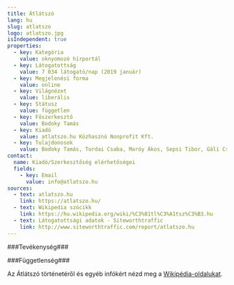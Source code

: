 ```yaml
---
title: Átlátszó
lang: hu
slug: atlatszo
logo: atlatszo.jpg
isIndependent: true
properties:
  - key: Kategória
    value: oknyomozó hírportál
  - key: Látogatottság
    value: 7 034 látogató/nap (2019 január)
  - key: Megjelenési forma
    value: online
  - key: Világnézet
    value: liberális
  - key: Státusz
    value: független
  - key: Főszerkesztő
    value: Bodoky Tamás
  - key: Kiadó
    value: atlatszo.hu Közhasznú Nonprofit Kft.
  - key: Tulajdonosok
    value: Bodoky Tamás, Tordai Csaba, Maróy Ákos, Sepsi Tibor, Gáli Csaba
contact:
  name: Kiadó/Szerkesztőség elérhetőségei
  fields:
    - key: Email
      value: info@atlatszo.hu
sources:
  - text: atlatszo.hu
    link: https://atlatszo.hu/
  - text: Wikipedia szócikk
    link: https://hu.wikipedia.org/wiki/%C3%81tl%C3%A1tsz%C3%B3.hu
  - text: Látogatottsági adatok - Siteworthtraffic
    link: http://www.siteworthtraffic.com/report/atlatszo.hu
---
```


###Tevékenység###

###Függetlenség###

Az Átlátszó történetéről és egyéb infókért nézd meg a [Wikipédia-oldalukat](https://hu.wikipedia.org/wiki/%C3%81tl%C3%A1tsz%C3%B3.hu).